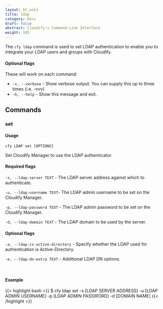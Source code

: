 ```yaml
---
layout: bt_wiki
title: ldap
category: Docs
draft: false
abstract: Cloudify's Command-Line Interface
weight: 105
---
```


The `cfy ldap` command is used to set LDAP authentication to enable you to integrate your LDAP users and groups with Cloudify.


#### Optional flags

These will work on each command:

* `-v, --verbose` - Show verbose output. You can supply this up to three times (i.e. -vvv)
* `-h, --help` - Show this message and exit.

## Commands

### set

#### Usage 
`cfy LDAP set [OPTIONS]`

Set Cloudify Manager to use the LDAP authenticator.

#### Required flags

  `-s, --ldap-server TEXT` - The LDAP server address against which to authenticate.
                              
  `-u, --ldap-username TEXT`- The LDAP admin username to be set on the
                                  Cloudify Manager.

  `-p, --ldap-password TEXT` - The LDAP admin password to be set on the
                                  Cloudify Manager.

  `-d, --ldap-domain TEXT` - The LDAP domain to be used by the server.



#### Optional flags


 
  `-a, --ldap-is-active-directory` - Specify whether the LDAP used for authentication is Active-Directory.

  `-e, --ldap-dn-extra TEXT` - Additional LDAP DN options.
 

&nbsp;
#### Example

{{< highlight  bash  >}}
$ cfy ldap set -s [LDAP SERVER ADDRESS] -u [LDAP ADMIN USERNAME] -p [LDAP ADMIN PASSWORD] -d [DOMAIN NAME]
{{< /highlight >}}

